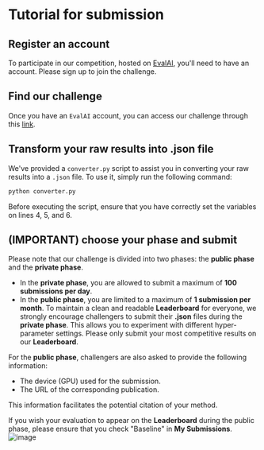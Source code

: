 # Tutorial for submission
## Register an account
To participate in our competition, hosted on [EvalAI](https://eval.ai), you'll need to have an account. Please sign up to join the challenge.

## Find our challenge
Once you have an `EvalAI` account, you can access our challenge through this [link](https://eval.ai/web/challenges/challenge-page/2375/).

## Transform your raw results into .json file
We've provided a `converter.py` script to assist you in converting your raw results into a `.json` file. To use it, simply run the following command:

```bash
python converter.py
```
Before executing the script, ensure that you have correctly set the variables on lines 4, 5, and 6.

## (IMPORTANT) choose your phase and submit
Please note that our challenge is divided into two phases: the **public phase** and the **private phase**.
- In the **private phase**, you are allowed to submit a maximum of **100 submissions per day**.
- In the **public phase**, you are limited to a maximum of **1 submission per month**.
To maintain a clean and readable **Leaderboard** for everyone, we strongly encourage challengers to submit their **.json** files during the **private phase**. This allows you to experiment with different hyper-parameter settings. Please only submit your most competitive results on our **Leaderboard**.

For the **public phase**, challengers are also asked to provide the following information:
- The device (GPU) used for the submission.
- The URL of the corresponding publication.

This information facilitates the potential citation of your method.

If you wish your evaluation to appear on the **Leaderboard** during the public phase, please ensure that you check "Baseline" in **My Submissions**.
![image](https://github.com/user-attachments/assets/eb1241fd-2b38-4db3-a616-8c8714b21636)
